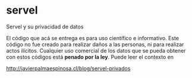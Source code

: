 # servel
Servel y su privacidad de datos

El código que acá se entrega es para uso científico e informativo. Este código no fue creado para realizar daños a las personas, ni para realizar actos ilícitos.
Cualquier uso comercial de los datos que se pueda obtener con estos códigos está **penado por la ley**.
Puede leer el contexto en

http://javierpalmaespinosa.cl/blog/servel-privados


